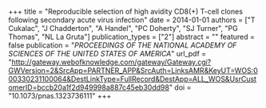 +++
title = "Reproducible selection of high avidity CD8(+) T-cell clones following secondary acute virus infection"
date = 2014-01-01
authors = ["T Cukalac", "J Chadderton", "A Handel", "PC Doherty", "SJ Turner", "PG Thomas", "NL La Gruta"]
publication_types = ["2"]
abstract = ""
featured = false
publication = "*PROCEEDINGS OF THE NATIONAL ACADEMY OF SCIENCES OF THE UNITED STATES OF AMERICA*"
url_pdf = "http://gateway.webofknowledge.com/gateway/Gateway.cgi?GWVersion=2&SrcApp=PARTNER_APP&SrcAuth=LinksAMR&KeyUT=WOS:000330231100064&DestLinkType=FullRecord&DestApp=ALL_WOS&UsrCustomerID=bccb20a1f2d949998a887c45eb30dd98"
doi = "10.1073/pnas.1323736111"
+++


